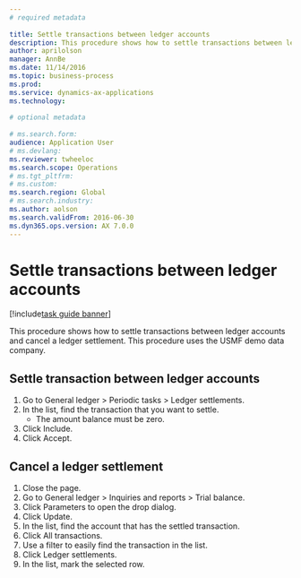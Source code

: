 ```yaml
--- 
# required metadata 
 
title: Settle transactions between ledger accounts
description: This procedure shows how to settle transactions between ledger accounts and cancel a ledger settlement. 
author: aprilolson
manager: AnnBe 
ms.date: 11/14/2016
ms.topic: business-process 
ms.prod:  
ms.service: dynamics-ax-applications 
ms.technology:  
 
# optional metadata 
 
# ms.search.form:   
audience: Application User 
# ms.devlang:  
ms.reviewer: twheeloc
ms.search.scope: Operations 
# ms.tgt_pltfrm:  
# ms.custom:  
ms.search.region: Global
# ms.search.industry: 
ms.author: aolson
ms.search.validFrom: 2016-06-30 
ms.dyn365.ops.version: AX 7.0.0 
---
```

# Settle transactions between ledger accounts

[!include[task guide banner](../../includes/task-guide-banner.md)]

This procedure shows how to settle transactions between ledger accounts and cancel a ledger settlement. This procedure uses the USMF demo data company.


## Settle transaction between ledger accounts
1. Go to General ledger > Periodic tasks > Ledger settlements.
2. In the list, find the transaction that you want to settle.
    * The amount balance must be zero.  
3. Click Include.
4. Click Accept.

## Cancel a ledger settlement
1. Close the page.
2. Go to General ledger > Inquiries and reports > Trial balance.
3. Click Parameters to open the drop dialog.
4. Click Update.
5. In the list, find the account that has the settled transaction.
6. Click All transactions.
7. Use a filter to easily find the transaction in the list.
8. Click Ledger settlements.
9. In the list, mark the selected row.

